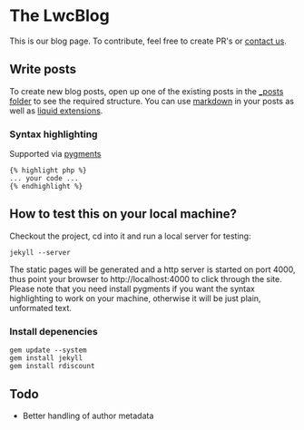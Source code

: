 The LwcBlog
===========

This is our blog page.
To contribute, feel free to create PR's or [contact us](https://github.com/lewildcode/lewildcode.github.io/issues/new).

## Write posts

To create new blog posts, open up one of the existing posts in the [_posts folder](https://github.com/lewildcode/lewildcode.github.io/tree/master/_posts) to see
the required structure. You can use [markdown](http://daringfireball.net/projects/markdown/syntax) in your posts as well as [liquid extensions](https://github.com/mojombo/jekyll/wiki/liquid-extensions).

### Syntax highlighting

Supported via [pygments](http://pygments.org/)

    {% highlight php %}
    ... your code ...
    {% endhighlight %}

## How to test this on your local machine?

Checkout the project, cd into it and run a local server for testing:

    jekyll --server

The static pages will be generated and a http server is started on port 4000, thus point your browser to http://localhost:4000 to click through the site.
Please note that you need install pygments if you want the syntax highlighting to work on your machine, otherwise it will be just plain, unformated text.

### Install depenencies

    gem update --system
    gem install jekyll
    gem install rdiscount

## Todo

- Better handling of author metadata
